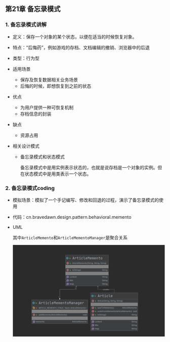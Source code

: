 ## 第21章 备忘录模式

### 1. 备忘录模式讲解

* 定义：保存一个对象的某个状态，以便在适当的时候恢复对象。

* 特点：“后悔药”，例如游戏的存档、文档编辑的撤销、浏览器中的后退

* 类型：行为型

* 适用场景

  * 保存及恢复数据相关业务场景
  * 后悔的时候，即想恢复到之前的状态

* 优点

  * 为用户提供一种可恢复机制
  * 存档信息的封装

* 缺点

  * 资源占用

* 相关设计模式

  * 备忘录模式和状态模式

    备忘录模式中是用实例表示状态的，也就是说存档是一个对象的实例。但在状态模式中是用类表示一个状态。

### 2. 备忘录模式coding

* 模拟场景：模拟了一个手记编写、修改和回退的过程，演示了备忘录模式的使用

* 代码：cn.bravedawn.design.pattern.behavioral.memento

* UML

  其中`ArticleMemento`和`ArticleMementoManager`是聚合关系

  ![](../../../笔记图片/11/61.png)

